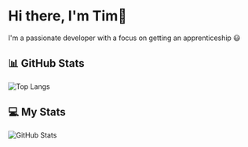 # Hi there, I'm Tim👋

I'm a passionate developer with a focus on getting an apprenticeship 😃

## 📊 GitHub Stats

![Top Langs](https://github-readme-stats.vercel.app/api/top-langs/?username=dev-KTim&layout=compact)

## 💻 My Stats

![GitHub Stats](https://github-readme-stats.vercel.app/api?username=dev-KTim&show_icons=true&count_private=true&hide=prs&theme=radical)
